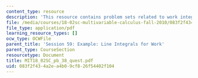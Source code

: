 ```yaml
---
content_type: resource
description: 'This resource contains problem sets related to work integrals. '
file: /media/courses/18-02sc-multivariable-calculus-fall-2010/083f2f434a2ea4b09cf826f54402f104_MIT18_02SC_pb_38_quest.pdf
file_type: application/pdf
learning_resource_types: []
ocw_type: OCWFile
parent_title: 'Session 59: Example: Line Integrals for Work'
parent_type: CourseSection
resourcetype: Document
title: MIT18_02SC_pb_38_quest.pdf
uid: 083f2f43-4a2e-a4b0-9cf8-26f54402f104
---
```

